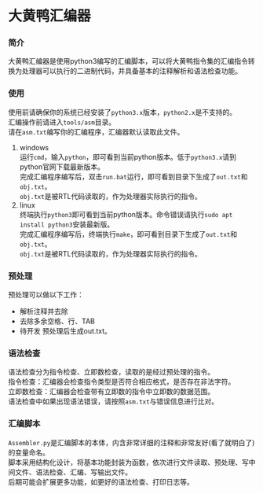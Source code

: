 # 大黄鸭汇编器
### 简介
大黄鸭汇编器是使用python3编写的汇编脚本，可以将大黄鸭指令集的汇编指令转换为处理器可以执行的二进制代码，并具备基本的注释解析和语法检查功能。

### 使用
使用前请确保你的系统已经安装了`python3.x`版本，`python2.x`是不支持的。  
汇编操作前请进入`tools/asm`目录。  
请在`asm.txt`编写你的汇编程序，汇编器默认读取此文件。  
1. windows  
运行`cmd`，输入`python`，即可看到当前python版本。低于`python3.x`请到python官网下载最新版本。  
完成汇编程序编写后，双击`run.bat`运行，即可看到目录下生成了`out.txt`和`obj.txt`。  
`obj.txt`是被RTL代码读取的，作为处理器实际执行的指令。  
2. linux  
终端执行`python3`即可看到当前python版本。命令错误请执行`sudo apt install python3`安装最新版。  
完成汇编程序编写后，终端执行`make`，即可看到目录下生成了`out.txt`和`obj.txt`。  
`obj.txt`是被RTL代码读取的，作为处理器实际执行的指令。  

### 预处理
预处理可以做以下工作：
- 解析注释并去除
- 去除多余空格、行、TAB
- 待开发
预处理后生成out.txt。

### 语法检查
语法检查分为指令检查、立即数检查，读取的是经过预处理的指令。  
指令检查：汇编器会检查指令类型是否符合相应格式，是否存在非法字符。  
立即数检查：汇编器会检查带有立即数的指令中立即数的数据范围。  
语法检查中如果出现语法错误，请按照`asm.txt`与错误信息进行比对。  

### 汇编脚本
`Assembler.py`是汇编脚本的本体，内含非常详细的注释和非常友好(看了就明白了)的变量命名。  
脚本采用结构化设计，将基本功能封装为函数，依次进行文件读取、预处理、写中间文件、语法检查、汇编、写输出文件。  
后期可能会扩展更多功能，如更好的语法检查、打印日志等。  